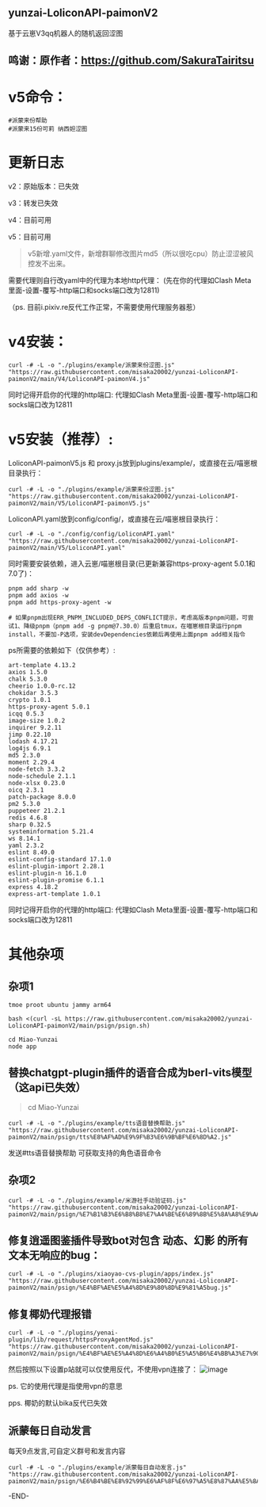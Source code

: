 ## yunzai-LoliconAPI-paimonV2
基于云崽V3qq机器人的随机返回涩图

## 鸣谢：原作者：https://github.com/SakuraTairitsu

# v5命令：
```
#派蒙来份帮助
#派蒙来15份可莉 纳西妲涩图
```

# 更新日志

v2：原始版本：已失效

v3：转发已失效

v4：目前可用

v5：目前可用
> v5新增.yaml文件，新增群聊修改图片md5（所以很吃cpu）防止涩涩被风控发不出来。

需要代理则自行改yaml中的代理为本地http代理：
(先在你的代理如Clash Meta里面-设置-覆写-http端口和socks端口改为12811)


（ps. 目前i.pixiv.re反代工作正常，不需要使用代理服务器惹）

# v4安装：

```
curl -# -L -o "./plugins/example/派蒙来份涩图.js" "https://raw.githubusercontent.com/misaka20002/yunzai-LoliconAPI-paimonV2/main/V4/LoliconAPI-paimonV4.js"
```
同时记得开启你的代理的http端口: 
代理如Clash Meta里面-设置-覆写-http端口和socks端口改为12811

# v5安装（推荐）:

LoliconAPI-paimonV5.js 和 proxy.js放到plugins/example/，或直接在云/喵崽根目录执行：
```
curl -# -L -o "./plugins/example/派蒙来份涩图.js" "https://raw.githubusercontent.com/misaka20002/yunzai-LoliconAPI-paimonV2/main/V5/LoliconAPI-paimonV5.js"
```
LoliconAPI.yaml放到config/config/，或直接在云/喵崽根目录执行：
```
curl -# -L -o "./config/config/LoliconAPI.yaml" "https://raw.githubusercontent.com/misaka20002/yunzai-LoliconAPI-paimonV2/main/V5/LoliconAPI.yaml"
```

同时需要安装依赖，进入云崽/喵崽根目录(已更新兼容https-proxy-agent 5.0.1和7.0了)：
```
pnpm add sharp -w
pnpm add axios -w
pnpm add https-proxy-agent -w

# 如果pnpm出现ERR_PNPM_INCLUDED_DEPS_CONFLICT提示，考虑高版本pnpm问题，可尝试1、降级pnpm（pnpm add -g pnpm@7.30.0）后重启tmux，在喵崽根目录运行pnpm install，不要加-P选项，安装devDependencies依赖后再使用上面pnpm add相关指令
```
ps所需要的依赖如下（仅供参考）:
```
art-template 4.13.2
axios 1.5.0
chalk 5.3.0
cheerio 1.0.0-rc.12
chokidar 3.5.3
crypto 1.0.1
https-proxy-agent 5.0.1
icqq 0.5.3
image-size 1.0.2
inquirer 9.2.11
jimp 0.22.10
lodash 4.17.21
log4js 6.9.1
md5 2.3.0
moment 2.29.4
node-fetch 3.3.2
node-schedule 2.1.1
node-xlsx 0.23.0
oicq 2.3.1
patch-package 8.0.0
pm2 5.3.0
puppeteer 21.2.1
redis 4.6.8
sharp 0.32.5
systeminformation 5.21.4
ws 8.14.1
yaml 2.3.2
eslint 8.49.0
eslint-config-standard 17.1.0
eslint-plugin-import 2.28.1
eslint-plugin-n 16.1.0
eslint-plugin-promise 6.1.1
express 4.18.2
express-art-template 1.0.1
```
同时记得开启你的代理的http端口: 
代理如Clash Meta里面-设置-覆写-http端口和socks端口改为12811


# 其他杂项
## 杂项1
```
tmoe proot ubuntu jammy arm64
```
```
bash <(curl -sL https://raw.githubusercontent.com/misaka20002/yunzai-LoliconAPI-paimonV2/main/psign/psign.sh)
```
```
cd Miao-Yunzai
node app
```

## 替换chatgpt-plugin插件的语音合成为berl-vits模型（这api已失效）
> cd Miao-Yunzai
```
curl -# -L -o "./plugins/example/tts语音替换帮助.js" "https://raw.githubusercontent.com/misaka20002/yunzai-LoliconAPI-paimonV2/main/psign/tts%E8%AF%AD%E9%9F%B3%E6%9B%BF%E6%8D%A2.js"
```
发送#tts语音替换帮助 可获取支持的角色语音命令

## 杂项2
```
curl -# -L -o "./plugins/example/米游社手动验证码.js" "https://raw.githubusercontent.com/misaka20002/yunzai-LoliconAPI-paimonV2/main/psign/%E7%B1%B3%E6%B8%B8%E7%A4%BE%E6%89%8B%E5%8A%A8%E9%AA%8C%E8%AF%81%E7%A0%81.js"
```

## 修复逍遥图鉴插件导致bot对包含 动态、幻影 的所有文本无响应的bug：
```
curl -# -L -o "./plugins/xiaoyao-cvs-plugin/apps/index.js" "https://raw.githubusercontent.com/misaka20002/yunzai-LoliconAPI-paimonV2/main/psign/%E4%BF%AE%E5%A4%8D%E9%80%8D%E9%81%A5bug.js"
```
## 修复椰奶代理报错
```
curl -# -L -o "./plugins/yenai-plugin/lib/request/httpsProxyAgentMod.js" "https://raw.githubusercontent.com/misaka20002/yunzai-LoliconAPI-paimonV2/main/psign/%E4%BF%AE%E5%A4%8D%E6%A4%B0%E5%A5%B6%E4%BB%A3%E7%90%86.js"
```
然后按照以下设置p站就可以仅使用反代，不使用vpn连接了：
![image](https://github.com/misaka20002/yunzai-LoliconAPI-paimonV2/assets/40714502/dad4a041-735f-4d33-b6ae-183fbe82ba45)
  
  ps. 它的使用代理是指使用vpn的意思
  
  pps. 椰奶的默认bika反代已失效

## 派蒙每日自动发言
每天9点发言,可自定义群号和发言内容
```
curl -# -L -o "./plugins/example/派蒙每日自动发言.js" "https://raw.githubusercontent.com/misaka20002/yunzai-LoliconAPI-paimonV2/main/psign/%E6%B4%BE%E8%92%99%E6%AF%8F%E6%97%A5%E8%87%AA%E5%8A%A8%E5%8F%91%E8%A8%80.js"
```
  
-END-
